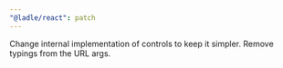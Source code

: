 ```yaml
---
"@ladle/react": patch
---
```


Change internal implementation of controls to keep it simpler. Remove typings from the URL args.
